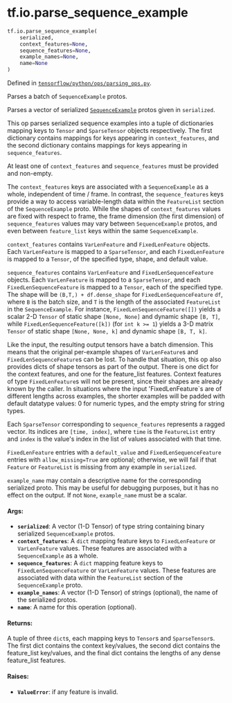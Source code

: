 <div itemscope itemtype="http://developers.google.com/ReferenceObject">
<meta itemprop="name" content="tf.io.parse_sequence_example" />
<meta itemprop="path" content="Stable" />
</div>

# tf.io.parse_sequence_example

``` python
tf.io.parse_sequence_example(
    serialized,
    context_features=None,
    sequence_features=None,
    example_names=None,
    name=None
)
```



Defined in [`tensorflow/python/ops/parsing_ops.py`](/code/stable/tensorflow/python/ops/parsing_ops.py).

Parses a batch of `SequenceExample` protos.

Parses a vector of serialized
[`SequenceExample`](https://www.tensorflow.org/code/tensorflow/core/example/example.proto)
protos given in `serialized`.

This op parses serialized sequence examples into a tuple of dictionaries
mapping keys to `Tensor` and `SparseTensor` objects respectively.
The first dictionary contains mappings for keys appearing in
`context_features`, and the second dictionary contains mappings for keys
appearing in `sequence_features`.

At least one of `context_features` and `sequence_features` must be provided
and non-empty.

The `context_features` keys are associated with a `SequenceExample` as a
whole, independent of time / frame.  In contrast, the `sequence_features` keys
provide a way to access variable-length data within the `FeatureList` section
of the `SequenceExample` proto.  While the shapes of `context_features` values
are fixed with respect to frame, the frame dimension (the first dimension)
of `sequence_features` values may vary between `SequenceExample` protos,
and even between `feature_list` keys within the same `SequenceExample`.

`context_features` contains `VarLenFeature` and `FixedLenFeature` objects.
Each `VarLenFeature` is mapped to a `SparseTensor`, and each `FixedLenFeature`
is mapped to a `Tensor`, of the specified type, shape, and default value.

`sequence_features` contains `VarLenFeature` and `FixedLenSequenceFeature`
objects. Each `VarLenFeature` is mapped to a `SparseTensor`, and each
`FixedLenSequenceFeature` is mapped to a `Tensor`, each of the specified type.
The shape will be `(B,T,) + df.dense_shape` for `FixedLenSequenceFeature`
`df`, where `B` is the batch size, and `T` is the length of the associated
`FeatureList` in the `SequenceExample`. For instance,
`FixedLenSequenceFeature([])` yields a scalar 2-D `Tensor` of static shape
`[None, None]` and dynamic shape `[B, T]`, while
`FixedLenSequenceFeature([k])` (for `int k >= 1`) yields a 3-D matrix `Tensor`
of static shape `[None, None, k]` and dynamic shape `[B, T, k]`.

Like the input, the resulting output tensors have a batch dimension. This
means that the original per-example shapes of `VarLenFeature`s and
`FixedLenSequenceFeature`s can be lost. To handle that situation, this op also
provides dicts of shape tensors as part of the output. There is one dict for
the context features, and one for the feature_list features. Context features
of type `FixedLenFeature`s will not be present, since their shapes are already
known by the caller. In situations where the input 'FixedLenFeature`s are of
different lengths across examples, the shorter examples will be padded with
default datatype values: 0 for numeric types, and the empty string for string
types.

Each `SparseTensor` corresponding to `sequence_features` represents a ragged
vector.  Its indices are `[time, index]`, where `time` is the `FeatureList`
entry and `index` is the value's index in the list of values associated with
that time.

`FixedLenFeature` entries with a `default_value` and `FixedLenSequenceFeature`
entries with `allow_missing=True` are optional; otherwise, we will fail if
that `Feature` or `FeatureList` is missing from any example in `serialized`.

`example_name` may contain a descriptive name for the corresponding serialized
proto. This may be useful for debugging purposes, but it has no effect on the
output. If not `None`, `example_name` must be a scalar.

#### Args:

* <b>`serialized`</b>: A vector (1-D Tensor) of type string containing binary
    serialized `SequenceExample` protos.
* <b>`context_features`</b>: A `dict` mapping feature keys to `FixedLenFeature` or
    `VarLenFeature` values. These features are associated with a
    `SequenceExample` as a whole.
* <b>`sequence_features`</b>: A `dict` mapping feature keys to
    `FixedLenSequenceFeature` or `VarLenFeature` values. These features are
    associated with data within the `FeatureList` section of the
    `SequenceExample` proto.
* <b>`example_names`</b>: A vector (1-D Tensor) of strings (optional), the name of the
    serialized protos.
* <b>`name`</b>: A name for this operation (optional).


#### Returns:

A tuple of three `dict`s, each mapping keys to `Tensor`s and
`SparseTensor`s. The first dict contains the context key/values,
the second dict contains the feature_list key/values, and the final dict
contains the lengths of any dense feature_list features.


#### Raises:

* <b>`ValueError`</b>: if any feature is invalid.